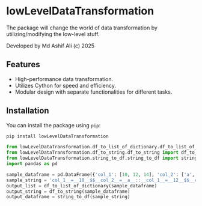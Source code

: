 # lowLevelDataTransformation

The package will change the world of data transformation by utilizing/modifying the low-level stuff.

Developed by Md Ashif Ali (c) 2025

## Features

- High-performance data transformation.
- Utilizes Cython for speed and efficiency.
- Modular design with separate functionalities for different tasks.

## Installation

You can install the package using `pip`:

```sh
pip install lowLevelDataTransformation
```

```python
from lowLevelDataTransformation.df_to_list_of_dictionary.df_to_list_of_dict import df_to_list_of_dictionary
from lowLevelDataTransformation.df_to_string.df_to_string import df_to_string
from lowLevelDataTransformation.string_to_df.string_to_df import string_to_df
import pandas as pd

sample_dataframe = pd.DataFrame({'col_1': [10, 12, 14], 'col_2': ['a', 'b', 'c']})
sample_string = 'col_1__=__10__$$__col_2__=__a__::__col_1__=__12__$$__col_2__=__b__::__col_1__=__14__$$__col_2__=__c__$$____::__'
output_list = df_to_list_of_dictionary(sample_dataframe)
output_string = df_to_string(sample_dataframe)
output_dataframe = string_to_df(sample_string)

```